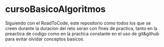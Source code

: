 # cursoBasicoAlgoritmos

Siguiendo con el RoadToCode, este repositorio como todos los que se creen durante la duracion del reto seran con fines de practica, tanto en la preactica de codigo
como en la practica constante en el uso de git&github para evitar olvidar conceptos basicos.
